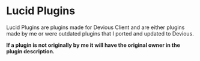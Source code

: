 # Lucid Plugins
Lucid Plugins are plugins made for Devious Client and are either plugins made by
me or were outdated plugins that I ported and updated to Devious. 

**If a plugin is not originally by me it will have the original owner in the
plugin description.**
